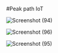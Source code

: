 #Peak path IoT

![Screenshot (94)](https://github.com/Mhidate/piot/assets/72199625/19bc3eb8-9c20-4fbe-b48f-cd15326f81aa)


![Screenshot (96)](https://github.com/Mhidate/piot/assets/72199625/bc7d0b1d-4ac3-40df-b9df-54d7558bed39)


![Screenshot (95)](https://github.com/Mhidate/piot/assets/72199625/1509d890-2c77-4c4b-bfd6-72bc77fb4522)
